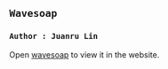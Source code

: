 ## `Wavesoap`

### `Author : Juanru Lin`

Open [wavesoap](https://wavesoap.herokuapp.com/) to view it in the website.
